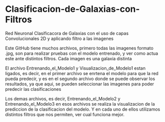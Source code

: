 # Clasificacion-de-Galaxias-con-Filtros
Red Neuronal Clasificacora de Galaxias con el uso de capas Convolucionales 2D y aplicando filtro a las imagenes

Este GitHub tiene muchos archivos, primero todas las imagenes formato .jpg, son para realizar pruebas con el modelo entrenado, y ver como actua este ante distintos filtros. Cada imagen es una galaxia distinta

El archivo Entrenando_el_Modelo1 y Visualizacion_de_Modelo1 estan ligados, es decir, en el primer archivo se enrtena el modelo para que la red pueda predecir, y es en el segundo archivo donde se puede observar los resultados, ya que aqui, se pueden seleccionar las imagenes para poder predecir las clasificaciones

Los demas archivos, es decir, Entrenando_el_Modelo2 y Entrenando_el_Modelo3 en esos archivos se realiza la visualizacion de la prediccion de la clasificacion del modelo. Y en cada uno de ellos utilizamos distintos filtros que nos permiten, ver cual funciona mejor.
